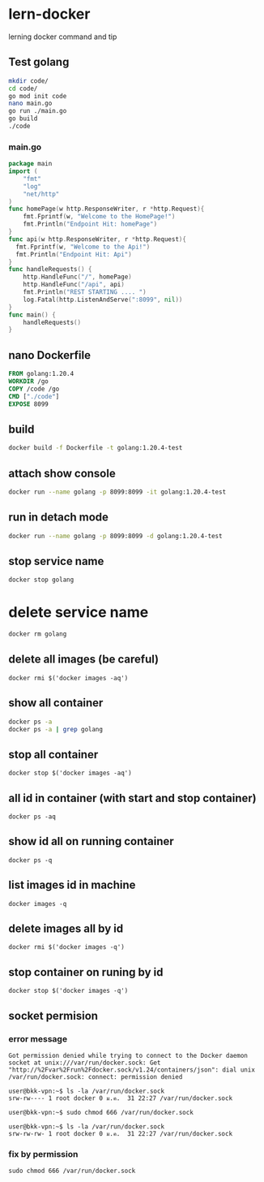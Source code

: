 # lern-docker

lerning docker command and tip

## Test golang

```sh
mkdir code/
cd code/
go mod init code
nano main.go 
go run ./main.go
go build
./code
```

### main.go

```go
package main
import (
    "fmt"
    "log"
    "net/http"
)
func homePage(w http.ResponseWriter, r *http.Request){
    fmt.Fprintf(w, "Welcome to the HomePage!")
    fmt.Println("Endpoint Hit: homePage")
}
func api(w http.ResponseWriter, r *http.Request){
  fmt.Fprintf(w, "Welcome to the Api!")
  fmt.Println("Endpoint Hit: Api")
}
func handleRequests() {
    http.HandleFunc("/", homePage)
    http.HandleFunc("/api", api)
    fmt.Println("REST STARTING .... ")
    log.Fatal(http.ListenAndServe(":8099", nil))
}
func main() {
    handleRequests()
}
```

## nano Dockerfile

```Dockerfile
FROM golang:1.20.4
WORKDIR /go
COPY /code /go
CMD ["./code"]
EXPOSE 8099
```

## build 

```sh
docker build -f Dockerfile -t golang:1.20.4-test
```

## attach show console

```sh
docker run --name golang -p 8099:8099 -it golang:1.20.4-test
```

## run in detach mode

```sh
docker run --name golang -p 8099:8099 -d golang:1.20.4-test
```

## stop service name

```sh
docker stop golang
```

# delete service name

```sh
docker rm golang
```

## delete all images (be careful)

```
docker rmi $('docker images -aq')
```

## show all container

```sh
docker ps -a
docker ps -a | grep golang
```
## stop all container

```
docker stop $('docker images -aq')
```

## all id in container (with start and stop container)

```
docker ps -aq
```
## show id all on running container

```
docker ps -q
```

## list images id in machine 
```
docker images -q

```
## delete images all by id 

```
docker rmi $('docker images -q')
```

## stop container on runing by id

```
docker stop $('docker images -q')
```

## socket permision

### error message 

```
Got permission denied while trying to connect to the Docker daemon socket at unix:///var/run/docker.sock: Get
"http://%2Fvar%2Frun%2Fdocker.sock/v1.24/containers/json": dial unix /var/run/docker.sock: connect: permission denied

user@bkk-vpn:~$ ls -la /var/run/docker.sock
srw-rw---- 1 root docker 0 ม.ค.  31 22:27 /var/run/docker.sock

user@bkk-vpn:~$ sudo chmod 666 /var/run/docker.sock

user@bkk-vpn:~$ ls -la /var/run/docker.sock
srw-rw-rw- 1 root docker 0 ม.ค.  31 22:27 /var/run/docker.sock
```

### fix by permission

```
sudo chmod 666 /var/run/docker.sock
```



